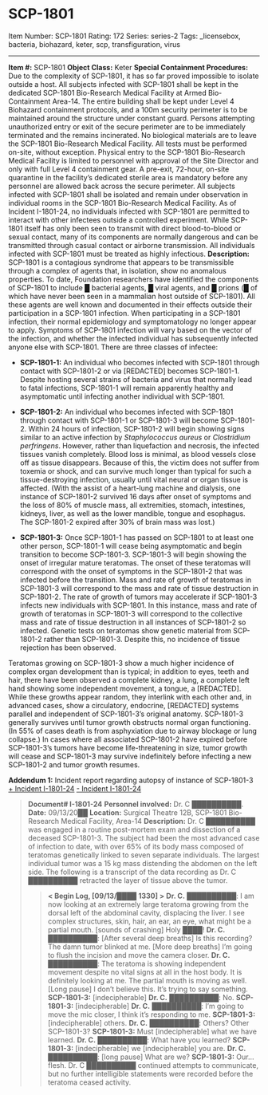 # SCP-1801
Item Number: SCP-1801
Rating: 172
Series: series-2
Tags: _licensebox, bacteria, biohazard, keter, scp, transfiguration, virus

---

**Item #:** SCP-1801
**Object Class:** Keter
**Special Containment Procedures:** Due to the complexity of SCP-1801, it has so far proved impossible to isolate outside a host. All subjects infected with SCP-1801 shall be kept in the dedicated SCP-1801 Bio-Research Medical Facility at Armed Bio-Containment Area-14. The entire building shall be kept under Level 4 Biohazard containment protocols, and a 100m security perimeter is to be maintained around the structure under constant guard. Persons attempting unauthorized entry or exit of the secure perimeter are to be immediately terminated and the remains incinerated.
No biological materials are to leave the SCP-1801 Bio-Research Medical Facility. All tests must be performed on-site, without exception.
Physical entry to the SCP-1801 Bio-Research Medical Facility is limited to personnel with approval of the Site Director and only with full Level 4 containment gear. A pre-exit, 72-hour, on-site quarantine in the facility’s dedicated sterile area is mandatory before any personnel are allowed back across the secure perimeter.
All subjects infected with SCP-1801 shall be isolated and remain under observation in individual rooms in the SCP-1801 Bio-Research Medical Facility. As of Incident I-1801-24, no individuals infected with SCP-1801 are permitted to interact with other infectees outside a controlled experiment.
While SCP-1801 itself has only been seen to transmit with direct blood-to-blood or sexual contact, many of its components are normally dangerous and can be transmitted through casual contact or airborne transmission. All individuals infected with SCP-1801 must be treated as highly infectious.
**Description:** SCP-1801 is a contagious syndrome that appears to be transmissible through a complex of agents that, in isolation, show no anomalous properties. To date, Foundation researchers have identified the components of SCP-1801 to include █ bacterial agents, █ viral agents, and █ prions (█ of which have never been seen in a mammalian host outside of SCP-1801). All these agents are well known and documented in their effects outside their participation in a SCP-1801 infection. When participating in a SCP-1801 infection, their normal epidemiology and symptomatology no longer appear to apply.
Symptoms of SCP-1801 infection will vary based on the vector of the infection, and whether the infected individual has subsequently infected anyone else with SCP-1801. There are three classes of infectee:
  * **SCP-1801-1:** An individual who becomes infected with SCP-1801 through contact with SCP-1801-2 or via [REDACTED] becomes SCP-1801-1. Despite hosting several strains of bacteria and virus that normally lead to fatal infections, SCP-1801-1 will remain apparently healthy and asymptomatic until infecting another individual with SCP-1801.

  * **SCP-1801-2:** An individual who becomes infected with SCP-1801 through contact with SCP-1801-1 or SCP-1801-3 will become SCP-1801-2. Within 24 hours of infection, SCP-1801-2 will begin showing signs similar to an active infection by _Staphylococcus aureus_ or _Clostridium perfringens_. However, rather than liquefaction and necrosis, the infected tissues vanish completely. Blood loss is minimal, as blood vessels close off as tissue disappears. Because of this, the victim does not suffer from toxemia or shock, and can survive much longer than typical for such a tissue-destroying infection, usually until vital neural or organ tissue is affected. (With the assist of a heart-lung machine and dialysis, one instance of SCP-1801-2 survived 16 days after onset of symptoms and the loss of 80% of muscle mass, all extremities, stomach, intestines, kidneys, liver, as well as the lower mandible, tongue and esophagus. The SCP-1801-2 expired after 30% of brain mass was lost.)

  * **SCP-1801-3:** Once SCP-1801-1 has passed on SCP-1801 to at least one other person, SCP-1801-1 will cease being asymptomatic and begin transition to become SCP-1801-3. SCP-1801-3 will begin showing the onset of irregular mature teratomas. The onset of these teratomas will correspond with the onset of symptoms in the SCP-1801-2 that was infected before the transition. Mass and rate of growth of teratomas in SCP-1801-3 will correspond to the mass and rate of tissue destruction in SCP-1801-2. The rate of growth of tumors may accelerate if SCP-1801-3 infects new individuals with SCP-1801. In this instance, mass and rate of growth of teratomas in SCP-1801-3 will correspond to the collective mass and rate of tissue destruction in all instances of SCP-1801-2 so infected. Genetic tests on teratomas show genetic material from SCP-1801-2 rather than SCP-1801-3. Despite this, no incidence of tissue rejection has been observed.  
  
Teratomas growing on SCP-1801-3 show a much higher incidence of complex organ development than is typical; in addition to eyes, teeth and hair, there have been observed a complete kidney, a lung, a complete left hand showing some independent movement, a tongue, a [REDACTED]. While these growths appear random, they interlink with each other and, in advanced cases, show a circulatory, endocrine, [REDACTED] systems parallel and independent of SCP-1801-3’s original anatomy. SCP-1801-3 generally survives until tumor growth obstructs normal organ functioning. (In 55% of cases death is from asphyxiation due to airway blockage or lung collapse.) In cases where all associated SCP-1801-2 have expired before SCP-1801-3’s tumors have become life-threatening in size, tumor growth will cease and SCP-1801-3 may survive indefinitely before infecting a new SCP-1801-2 and tumor growth resumes.

**Addendum 1:** Incident report regarding autopsy of instance of SCP-1801-3
[\+ Incident I-1801-24](javascript:;)
[\- Incident I-1801-24](javascript:;)
> **Document# I-1801-24**
> **Personnel involved:** Dr. C ██████████.
> **Date:** 09/13/20██
> **Location:** Surgical Theatre 12B, SCP-1801 Bio-Research Medical Facility, Area-14
> **Description:** Dr. C ██████████ was engaged in a routine post-mortem exam and dissection of a deceased SCP-1801-3. The subject had been the most advanced case of infection to date, with over 65% of its body mass composed of teratomas genetically linked to seven separate individuals. The largest individual tumor was a 15 kg mass distending the abdomen on the left side. The following is a transcript of the data recording as Dr. C ██████████ retracted the layer of tissue above the tumor.
>> **< Begin Log, [09/13/**████ **1330] >**
>> **Dr. C.** ██████████: I am now looking at an extremely large teratoma growing from the dorsal left of the abdominal cavity, displacing the liver. I see complex structures, skin, hair, an ear, an eye, what might be a partial mouth. [sounds of crashing] Holy ████!
>> **Dr. C.** ██████████: [After several deep breaths] Is this recording? The damn tumor blinked at me. [More deep breaths] I’m going to flush the incision and move the camera closer.
>> **Dr. C.** ██████████: The teratoma is showing independent movement despite no vital signs at all in the host body. It is definitely looking at me. The partial mouth is moving as well. [Long pause] I don’t believe this. It’s trying to say something.
>> **SCP-1801-3:** [indecipherable]
>> **Dr. C.** ██████████: No.
>> **SCP-1801-3:** [indecipherable]
>> **Dr. C.** ██████████: I’m going to move the mic closer, I think it’s responding to me.
>> **SCP-1801-3:** [indecipherable] others.
>> **Dr. C.** ██████████: Others? Other SCP-1801-3?
>> **SCP-1801-3:** Must [indecipherable] what we have learned.
>> **Dr. C.** ██████████: What have you learned?
>> **SCP-1801-3:** [indecipherable] we [indecipherable] you are.
>> **Dr. C.** ██████████: [long pause] What are we?
>> **SCP-1801-3:** Our… flesh.
> Dr. C ██████████ continued attempts to communicate, but no further intelligible statements were recorded before the teratoma ceased activity.